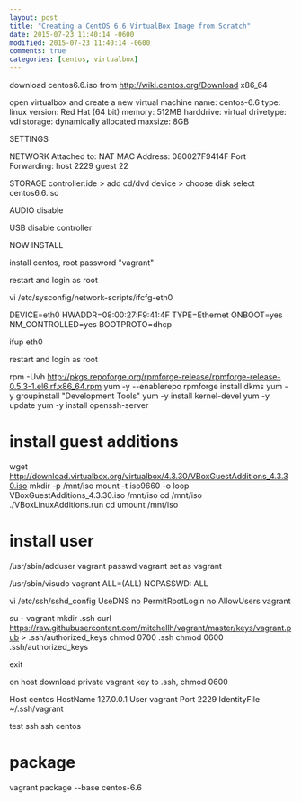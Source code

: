 ```yaml
---
layout: post
title: "Creating a CentOS 6.6 VirtualBox Image from Scratch"
date: 2015-07-23 11:40:14 -0600
modified: 2015-07-23 11:40:14 -0600
comments: true
categories: [centos, virtualbox]
---
```


download centos6.6.iso from http://wiki.centos.org/Download x86_64

open virtualbox and create a new virtual machine 
name: centos-6.6
type: linux
version: Red Hat (64 bit)
memory: 512MB
harddrive: virtual
drivetype: vdi
storage: dynamically allocated
maxsize: 8GB

SETTINGS

NETWORK
Attached to: NAT
MAC Address: 080027F9414F
Port Forwarding: host 2229 guest 22

STORAGE
controller:ide > add cd/dvd device > choose disk
select centos6.6.iso

AUDIO
disable

USB
disable controller

NOW INSTALL

install centos, root password "vagrant"

restart and login as root

vi /etc/sysconfig/network-scripts/ifcfg-eth0

DEVICE=eth0
HWADDR=08:00:27:F9:41:4F
TYPE=Ethernet
ONBOOT=yes
NM_CONTROLLED=yes
BOOTPROTO=dhcp

ifup eth0

restart and login as root

rpm -Uvh http://pkgs.repoforge.org/rpmforge-release/rpmforge-release-0.5.3-1.el6.rf.x86_64.rpm
yum -y --enablerepo rpmforge install dkms
yum -y groupinstall "Development Tools"
yum -y install kernel-devel
yum -y update
yum -y install openssh-server
# install guest additions
wget http://download.virtualbox.org/virtualbox/4.3.30/VBoxGuestAdditions_4.3.30.iso
mkdir -p /mnt/iso
mount -t iso9660 -o loop VBoxGuestAdditions_4.3.30.iso /mnt/iso
cd /mnt/iso
./VBoxLinuxAdditions.run
cd
umount /mnt/iso


# install user

/usr/sbin/adduser vagrant
passwd vagrant
set as vagrant

/usr/sbin/visudo
vagrant ALL=(ALL) NOPASSWD: ALL

vi /etc/ssh/sshd_config
UseDNS no
PermitRootLogin no
AllowUsers vagrant

su - vagrant
mkdir .ssh
curl https://raw.githubusercontent.com/mitchellh/vagrant/master/keys/vagrant.pub > .ssh/authorized_keys
chmod 0700 .ssh
chmod 0600 .ssh/authorized_keys


exit

on host download private vagrant key to .ssh, chmod 0600

Host centos
HostName 127.0.0.1
User vagrant
Port 2229
IdentityFile ~/.ssh/vagrant

test ssh
ssh centos

# package
vagrant package --base centos-6.6


